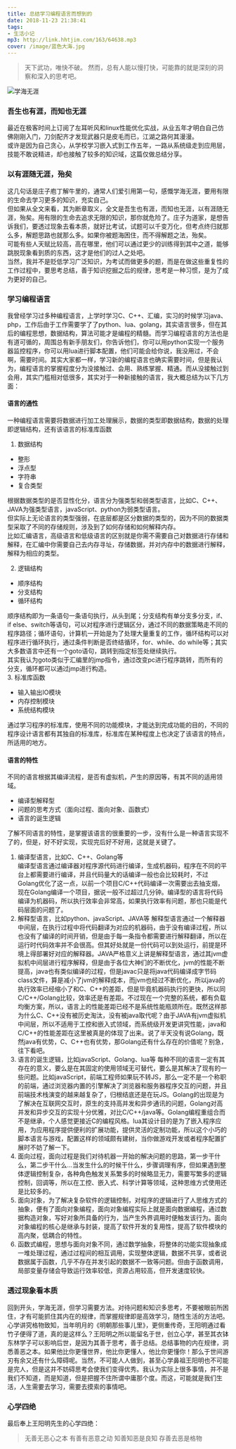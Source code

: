 ```yaml
---
title: 总结学习编程语言而想到的
date: 2018-11-23 21:38:41
tags:
- 生活小记
mp3: http://link.hhtjim.com/163/64638.mp3
cover: /image/蓝色大海.jpg
---
```

> 天下武功，唯快不破。
> 然而，总有人能以慢打快，可能靠的就是深刻的洞察和深入的思考吧。

![学海无涯](/image/学海无涯.jpeg "学海无涯")

### 吾生也有涯，而知也无涯
最近在极客时间上订阅了左耳听风和linux性能优化实战，从业五年才明白自己仿佛刚刚入门，刀剑配齐才发现武器只是皮毛而已，江湖之路何其漫漫。  
或许是因为自己贪心，从学校学习嵌入式到工作五年，一路从系统级走到应用层，技能不敢说精进，却也接触了较多的知识域，这篇仅做总结分享。
### 以有涯随无涯，殆矣
这几句话是庄子庖丁解牛里的，通常人们爱引用第一句，感慨学海无涯，要用有限的生命去学习更多的知识，充实自己。    
但如果从全文来看，其为断章取义，全文是吾生也有涯，而知也无涯，以有涯随无涯，殆矣。用有限的生命去追求无限的知识，那你就危险了。庄子为道家，是想告诉我们，要透过现象去看本质，就好比考试，试题可以千变万化，但考点终归就那么多，解题思路也就那么多。如果你被题海困住，而不得解题之法，殆矣。    
可能有些人天赋比较高，高在哪里，他们可以通过更少的训练得到其中之道，能够跳脱现象看到质的东西，这才是他们的过人之处吧。    
当然，我并不是贬低学习广泛知识，为考试而做更多的题，而是在做这些重复性的工作过程中，要思考总结，善于知识挖掘之后的规律，思考是一种习惯，是为了成为更好的自己。  
### 学习编程语言
我曾经学习过多种编程语言，上学时学习C、C++、汇编，实习的时候学习java、php，工作后由于工作需要学了了python、lua、golang，其实语言很多，但在其后的编程思想，数据结构，算法可能才是编程的精髓。而学习编程语言的方法也是有道可循的，周围总有新手朋友们，你告诉他们，你可以用python实现一个服务器监控程序，你可以用lua进行脚本配置，他们可能会给你说，我没用过，不会啊，需要时间。其实大家都一样，学习新的编程语言也确实需要时间，但是我认为，编程语言的掌握程度分为没接触过、会用、熟练掌握、精通。而从没接触过到会用，其实门槛相对低很多，其实对于一种新接触的语言，我大概总结为以下几方面：
#### 语言的通性  
一种编程语言需要将数据进行加工处理展示，数据的类型即数据结构，数据的处理即逻辑结构，还有该语言的标准库函数
1. 数据结构  
- 整形
- 浮点型
- 字符串
- 复合类型  

根据数据类型的是否显性化分，语言分为强类型和弱类型语言，比如C、C++、JAVA为强类型语言，javaScript、python为弱类型语言。  
但实际上无论语言的类型强弱，在底层都是区分数据的类型的，因为不同的数据类型采取了不同的存储规则，涉及到了如何存储和如何解释内存。  
比如汇编语言，高级语言和低级语言的区别就是你需不需要自己对数据进行存储和解释，在汇编中你需要自己去内存寻址，存储数据，并对内存中的数据进行解释，解释为相应的类型。  

2. 逻辑结构
- 顺序结构
- 分支结构
- 循环结构  

顺序结构即为一条语句一条语句执行，从头到尾；分支结构有单分支多分支，if、if else、switch等语句，可以对程序进行逻辑区分，通过不同的数据策略走不同的程序路径；循环语句，计算机一开始是为了处理大量重复的工作，循环结构可以对程序进行循环执行，通过条件判断是否终结循环，for、while、do while等；其实大多数语言中还有一个goto语句，跳转到指定标签处继续执行。  
其实我认为goto类似于汇编里的jmp指令，通过改变pc进行程序跳转，而所有的分支，循环都可以通过jmp进行构造。  
3. 标准库函数
- 输入输出IO模块
- 内存控制模块
- 系统结构模块

通过学习程序的标准库，使用不同的功能模块，才能达到完成功能的目的，不同的程序设计语言都有其独自的标准库，标准库在某种程度上也决定了该语言的特点，所适用的地方。
#### 语言的特性
不同的语言根据其编译流程，是否有虚拟机，产生的原因等，有其不同的适用领域。
- 编译型解释型
- 问题的思考方式（面向过程、面向对象、函数式）
- 语言的诞生逻辑

了解不同语言的特性，是掌握该语言的很重要的一步，没有什么是一种语言实现不了的，但是，好不好实现，实现完后好不好用，这就是关键了。
1. 编译型语言，比如C、C++、Golang等  
编译型语言通过编译器对程序源代码进行编译，生成机器码，程序在不同的平台上都需要进行编译，并且代码量大的话编译一般也会比较耗时，不过Golang优化了这一点，以前一个项目C/C++代码编译一次需要出去抽支烟，现在Golang编译一个项目，据说一般不过超过几分钟。编译型的语言将代码编译为机器码，所以执行效率会非常高，如果执行效率有问题，那也只能是代码层面的问题了。
2. 解释型语言，比如python、javaScript、JAVA等
解释型语言通过一个解释器中间层，在执行过程中将代码翻译为对应的机器码，由于没有编译过程，所以也没有了编译的时间开销，但是由于每一条指令都需要进行解释翻译，所以在运行时代码效率并不会很高。但其好处就是一份代码可以到处运行，前提是环境上得部署好对应的解释器。JAVA严格意义上讲是解释型语言，通过其jvm虚拟机中间层进行程序解释，但是由于各位大神们的不断优化，jvm的性能不断提高，java也有类似编译的过程，但是javac只是将java代码编译成字节码class文件，算是减小了jvm的解释成本，而jvm也经过不断优化，所以java的执行效率已经缩小了和C、C++的差距，但是毕竟机器码执行的更快，所以同C/C++/Golang比较，效率还是有差距。不过现在一个完整的系统，都有负载均衡方案，所以，语言上的性能差距已经不是系统性能瓶颈所在。既然这样那为什么C、C++没有被历史淘汰，没有被java取代呢？由于JAVA有jvm虚拟机中间层，所以不适用于工控和嵌入式领域，而系统级开发更讲究性能，java和C/C++的性能差距在这里被真是的体现了出来。说了半天没有说Golang，既然java有优势，C、C++也有优势，那Golang还有什么存在的价值呢？别急，往下看吧。
3. 语言的诞生逻辑，比如javaScript、Golang、lua等
每种不同的语言一定有其存在的意义，要么是在其固定的使用领域无可替代，要么是其解决了现有的一些问题。比如javaScript，前端工程师如果玩不转JS，那么一定不是一个称职的前端，通过浏览器内置的引擎解决了浏览器和服务器程序交互的问题，并且前端技术栈演变的越来越复杂了，归根结底还是在玩JS。Golang的出现是为了解决在互联网交互时，原生的支持高并发和异步通讯的问题，Golang对高并发和异步交互的实现十分优雅，对比C/C++/java等。Golang编程重组合而不是继承，个人感觉更接近C的编程风格。lua其设计目的是为了嵌入程序应用，为应用程序提供便利的扩展功能，提供灵活的定制功能，所以这个小巧的脚本语言与游戏，配置这样的领域颇有建树，当你做游戏开发或者程序配置扩展时不妨了解一下。
4. 面向过程，面向过程是我们对待机器一开始的解决问题的思路，第一步干什么，第二步干什么...当发生什么的时候干什么，步骤调理有序，但如果遇到整体逻辑控制复杂，各种角色触发关系繁多的时候略显无力，需要写繁多的逻辑控制，回调等，所以在工控、嵌入式、科学计算等领域，这种思维方式使用还是比较多的。
5. 面向对象，为了解决复杂软件的逻辑控制，对程序的逻辑进行了人思维方式的抽象，便有了面向对象编程，面向对象编程实际上就是面向数据编程，通过数据构造对象，写好对象所具备的行为，当产生外界调用时便触发该行为。面向对象编程的核心是继承与封装，提高了软件开发的复用性，提高了软件模块的高内聚，低耦合的特性。
6. 函数式编程，思想与面向对象不同，通过数学抽象，将整体的功能实现抽象成一堆处理过程，通过过程间的相互调用，实现整体逻辑，数据不共享，或者说数据属于函数，几乎不存在并发引起的数据不一致等问题。但由于函数调用，局部变量存储会导致运行效率较低，资源占用较高，但开发速度较快。

### 透过现象看本质
回到开头，学海无涯，但学习需要方法。对待问题和知识多思考，不要被眼前所困住，才有可能抓住其内在的规律，而掌握规律即是高效学习，随性生活的方法吧。  
心学讲究格物致知，当年明月的《明朝那些事儿里》，更侧重传奇，王阳明通过看竹子便得了道，真的是这样么？王阳明之所以能留名于世，创立心学，甚至其衣钵东林学子可以影响后世，是因为其善于思考，善于总结。总结事物的内在规律，洞悉善恶之本。如果他比你更懂世界，他比你更懂人，他比你更懂你！那么于世间游刃有余又还有什么障碍呢。当然，不可能人人做到，甚至心学鼻祖王阳明也不可能是完人，但是这并不妨碍思考会使我们变得优秀。我认为实际上很多事情，并不是我们不知道，而是知道，但是把握不住所谓中庸那个度。而这，可能就是我们生活，人生需要去学习，需要去摸索的事情吧。
### 心学四绝 
最后奉上王阳明先生的心学四绝：  
> 无善无恶心之本
> 有善有恶意之动
> 知善知恶是良知
> 存善去恶是格物
